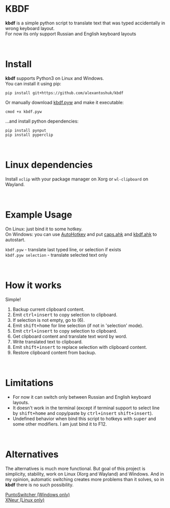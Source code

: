 KBDF
=========
**kbdf** is a simple python script to translate text that was typed accidentally in wrong keyboard layout.<br/>For now its only support Russian and English keyboard layouts

<br/>

Install
============
**kbdf** supports Python3 on Linux and Windows.<br/>
You can install it using pip:

`pip install git+https://github.com/alexantoshuk/kbdf`

Or manually download [kbdf.pyw](https://github.com/alexantoshuk/kbdf/blob/master/scripts/kbdf.pyw) and make it executable:

`cmod +x kbdf.pyw`

...and install python dependencies:

`pip install pynput`<br/>
`pip install pyperclip`<br/>

<br/>

Linux dependencies
============

Install `xclip` with your package manager on Xorg or `wl-clipboard` on Wayland.

<br/>

Example Usage
=============
On Linux: just bind it to some hotkey.<br/>
On Windows: you can use [AutoHotkey](https://www.autohotkey.com) and put [caps.ahk](https://github.com/alexantoshuk/kbdf/blob/master/caps.ahk) and [kbdf.ahk](https://github.com/alexantoshuk/kbdf/blob/master/kbdf.ahk) to autostart.

`kbdf.pyw` - translate last typed line, or selection if exists<br/>
`kbdf.pyw selection` - translate selected text only<br/>

<br/>

How it works
=============
Simple!

1) Backup current clipboard content.
2) Emit <kbd>ctrl+insert</kbd> to copy selection to clipboard.
3) If selection is not empty, go to (6).
4) Emit <kbd>shift+home</kbd> for line selection (if not in 'selection' mode).
5) Emit <kbd>ctrl+insert</kbd> to copy selection to clipboard.
6) Get clipboard content and translate text word by word.
7) Write translated text to clipboard.
8) Emit <kbd>shift+insert</kbd> to replace selection with clipboard content.
9) Restore clipboard content from backup.

<br/>

Limitations
============
* For now it can switch only between Russian and English keyboard layouts.
* It doesn't work in the terminal (except if terminal support to select line by <kbd>shift+home</kbd> and copy/paste by <kbd>ctrl+insert</kbd> <kbd>shift+insert</kbd>).
* Undefined behavior when bind this script to hotkeys with <kbd>super</kbd> and some other modifiers. I am just bind it to F12.

<br/>

Alternatives
============
The alternatives is much more functional. But goal of this project is simplicity, stability, work on Linux (Xorg and Wayland) and Windows. And in my opinion, automatic switching creates more problems than it solves, so in **kbdf** there is no such possibility.

[PuntoSwitcher (Windows only)](https://yandex.ru/soft/punto/)<br/>
[XNeur  (Linux only)](https://xneur.ru/)

